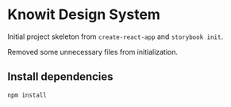 # Knowit Design System

Initial project skeleton from `create-react-app` and `storybook init`.

Removed some unnecessary files from initialization.

## Install dependencies

`npm install`
